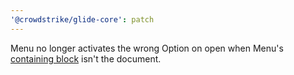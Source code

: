 ```yaml
---
'@crowdstrike/glide-core': patch
---
```


Menu no longer activates the wrong Option on open when Menu's [containing block](https://developer.mozilla.org/en-US/docs/Web/CSS/CSS_display/Containing_block#identifying_the_containing_block) isn't the document.
